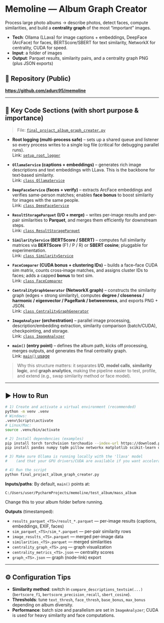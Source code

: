 # Memoline — Album Graph Creator

Process large photo albums → describe photos, detect faces, compute similarities, and build a **centrality graph** of the most “important” images.

- **Tech**: Ollama (LLava) for image captions + embeddings, DeepFace (ArcFace) for faces, BERTScore/SBERT for text similarity, NetworkX for centrality, CUDA for speed.
- **Input**: a folder of images  
- **Output**: Parquet results, similarity pairs, and a centrality graph PNG (plus JSON exports)

## 🔗 Repository (Public)
**https://github.com/adurc95/memoline**  


---

## 🧭 Key Code Sections (with short purpose & importance)

> File: [`final_projact_album_graph_creater.py`](https://github.com/adurc95/memoline/blob/main/final_projact_album_graph_creater.py)

- **Root logging (multi-process safe)** – sets up a shared queue and listener so every process writes to a single log file (critical for debugging parallel runs).  
  Link: [`setup_root_logger`](https://github.com/adurc95/memoline/blob/main/final_projact_album_graph_creater.py)

- **`OllamaService` (captions + embeddings)** – generates rich image descriptions and text embeddings with LLava. This is the backbone for text‑based similarity.  
  Link: [`class OllamaService`](https://github.com/adurc95/memoline/blob/main/final_projact_album_graph_creater.py)

- **`DeepFaceService` (faces + verify)** – extracts ArcFace embeddings and verifies same-person matches; enables **face bonus** to boost similarity for images with the same people.  
  Link: [`class DeepFaceService`](https://github.com/adurc95/memoline/blob/main/final_projact_album_graph_creater.py)

- **`ResultStorageParquet` (I/O + merge)** – writes per-image results and per-pair similarities to **Parquet**, and merges them efficiently for downstream steps.  
  Link: [`class ResultStorageParquet`](https://github.com/adurc95/memoline/blob/main/final_projact_album_graph_creater.py)

- **`SimilarityService` (BERTScore / SBERT)** – computes full similarity matrices via **BERTScore** (F1 / P / R) or **SBERT cosine**; pluggable for experimentation.  
  Link: [`class SimilarityService`](https://github.com/adurc95/memoline/blob/main/final_projact_album_graph_creater.py)

- **`FaceComparer` (CUDA bonus + clustering IDs)** – builds a face–face CUDA sim matrix, counts cross‑image matches, and assigns cluster IDs to faces; adds a capped **bonus** to text sim.  
  Link: [`class FaceComparer`](https://github.com/adurc95/memoline/blob/main/final_projact_album_graph_creater.py)

- **`CentralityGraphGenerator` (NetworkX graph)** – constructs the similarity graph (edges = strong similarity), computes **degree / closeness / harmonic / eigenvector / PageRank / betweenness**, and exports PNG + JSON.  
  Link: [`class CentralityGraphGenerator`](https://github.com/adurc95/memoline/blob/main/final_projact_album_graph_creater.py)

- **`ImageAnalyzer` (orchestration)** – parallel image processing, description/embedding extraction, similarity comparison (batch/CUDA), checkpointing, and storage.  
  Link: [`class ImageAnalyzer`](https://github.com/adurc95/memoline/blob/main/final_projact_album_graph_creater.py)

- **`main()` (entry point)** – defines the album path, kicks off processing, merges outputs, and generates the final centrality graph.  
  Link: [`main()` usage](https://github.com/adurc95/memoline/blob/main/final_projact_album_graph_creater.py)

> Why this structure matters: it separates **I/O**, **model calls**, **similarity logic**, and **graph analytics**, making the pipeline easier to test, profile, and extend (e.g., swap similarity method or face model).

---

## ▶️ How to Run

```bash
# 1) Create and activate a virtual environment (recommended)
python -m venv .venv
# Windows:
.venv\Scripts\activate
# Linux/Mac:
source .venv/bin/activate

# 2) Install dependencies (examples)
pip install torch torchvision torchaudio --index-url https://download.pytorch.org/whl/cu118
pip install pandas numpy tqdm pillow networkx matplotlib scikit-learn deepface sentence-transformers bert-score pynvml deprecated ollama

# 3) Make sure Ollama is running locally with the 'llava' model
#    (and that your GPU drivers/CUDA are available if you want acceleration)

# 4) Run the script
python final_projact_album_graph_creater.py
```

**Inputs/paths**: By default, `main()` points at:
```
C:/Users/user/PycharmProjects/memoline/test_album/mass_album
```
Change this to your album folder before running.

**Outputs** (timestamped):
- `results_parquet_<TS>/result_*.parquet` — per-image results (captions, embeddings, EXIF, faces)
- `sim_parquet_<TS>/sim_*.parquet` — per-pair similarity rows
- `image_results_<TS>.parquet` — merged per-image data
- `similarities_<TS>.parquet` — merged similarities
- `centrality_graph_<TS>.png` — graph visualization
- `centrality_metrics_<TS>.json` — centrality scores
- `graph_<TS>.json` — graph (node-link) export

---

## ⚙️ Configuration Tips
- **Similarity method**: switch in `compare_descriptions_textsim(...)` (`bertscore_f1`, `bertscore_precision_recall`, `sbert_cosine`).
- **Thresholds**: tune `text_thresh`, `face_thresh`, `base_bonus`, `max_bonus` depending on album diversity.
- **Performance**: batch size and parallelism are set in `ImageAnalyzer`; CUDA is used for heavy similarity and face computations.

